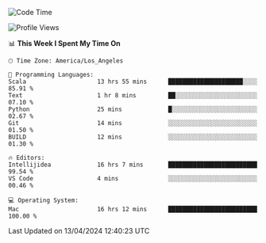 <!--START_SECTION:waka-->
![Code Time](http://img.shields.io/badge/Code%20Time-938%20hrs%2018%20mins-blue)

![Profile Views](http://img.shields.io/badge/Profile%20Views-0-blue)

📊 **This Week I Spent My Time On** 

```text
🕑︎ Time Zone: America/Los_Angeles

💬 Programming Languages: 
Scala                    13 hrs 55 mins      █████████████████████░░░░   85.91 % 
Text                     1 hr 8 mins         ██░░░░░░░░░░░░░░░░░░░░░░░   07.10 % 
Python                   25 mins             █░░░░░░░░░░░░░░░░░░░░░░░░   02.67 % 
Git                      14 mins             ░░░░░░░░░░░░░░░░░░░░░░░░░   01.50 % 
BUILD                    12 mins             ░░░░░░░░░░░░░░░░░░░░░░░░░   01.30 % 

🔥 Editors: 
Intellijidea             16 hrs 7 mins       █████████████████████████   99.54 % 
VS Code                  4 mins              ░░░░░░░░░░░░░░░░░░░░░░░░░   00.46 % 

💻 Operating System: 
Mac                      16 hrs 12 mins      █████████████████████████   100.00 % 
```


 Last Updated on 13/04/2024 12:40:23 UTC
<!--END_SECTION:waka-->
